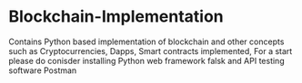 # Blockchain-Implementation
Contains Python based implementation of blockchain and other concepts such as Cryptocurrencies, Dapps, Smart contracts implemented,
For a start please do conisder installing Python web framework falsk and API testing software Postman
